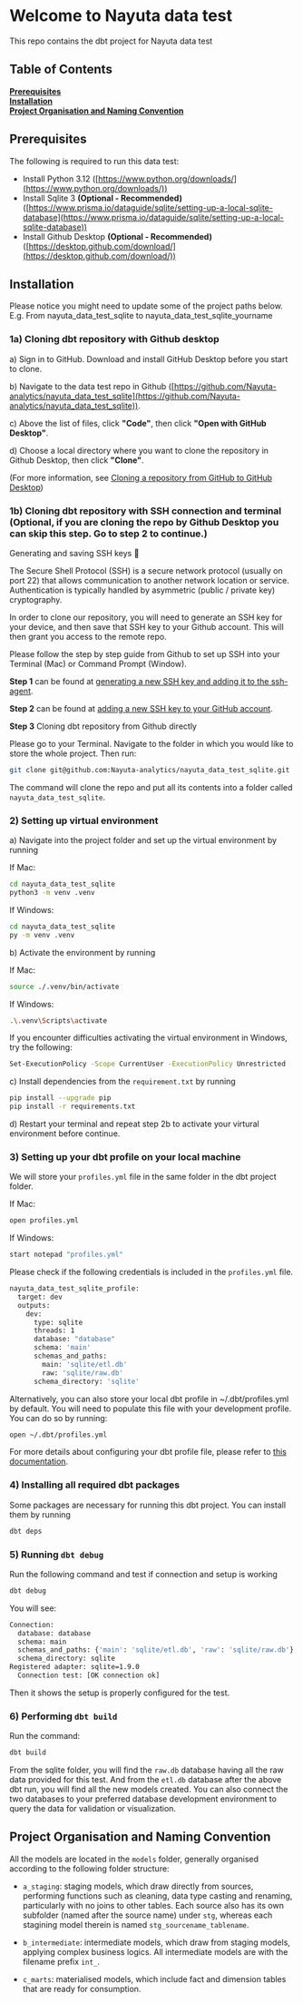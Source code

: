 # Welcome to Nayuta data test

This repo contains the dbt project for Nayuta data test

## Table of Contents

**[Prerequisites](#Prerequisites)**<br>
**[Installation](#Installation)**<br>
**[Project Organisation and Naming Convention](#OrganiseDBT)**<br>


<a name="Prerequisites"/>

## Prerequisites

The following is required to run this data test:
- Install Python 3.12 ([https://www.python.org/downloads/](https://www.python.org/downloads/))
- Install Sqlite 3 **(Optional - Recommended)** ([https://www.prisma.io/dataguide/sqlite/setting-up-a-local-sqlite-database](https://www.prisma.io/dataguide/sqlite/setting-up-a-local-sqlite-database))
- Install Github Desktop **(Optional - Recommended)** ([https://desktop.github.com/download/](https://desktop.github.com/download/))

<a name="Installation"/>

## Installation

Please notice you might need to update some of the project paths below. E.g. From nayuta_data_test_sqlite to nayuta_data_test_sqlite_yourname

### 1a) Cloning dbt repository with Github desktop

a) Sign in to GitHub. Download and install GitHub Desktop before you start to clone.

b) Navigate to the data test repo in Github ([https://github.com/Nayuta-analytics/nayuta_data_test_sqlite](https://github.com/Nayuta-analytics/nayuta_data_test_sqlite)).

c) Above the list of files, click **"Code"**, then click **"Open with GitHub Desktop"**.

d) Choose a local directory where you want to clone the repository in Github Desktop, then click **"Clone"**.

(For more information, see [Cloning a repository from GitHub to GitHub Desktop](https://docs.github.com/en/desktop/adding-and-cloning-repositories/cloning-a-repository-from-github-to-github-desktop))

### 1b) Cloning dbt repository with SSH connection and terminal (Optional, if you are cloning the repo by Github Desktop you can skip this step. Go to step 2 to continue.)

Generating and saving SSH keys 🔑 

The Secure Shell Protocol (SSH) is a secure network protocol (usually on port 22) that allows communication to another network location or service. Authentication is typically handled by asymmetric (public / private key) cryptography.

In order to clone our repository, you will need to generate an SSH key for your device, and then save that SSH key to your Github account. This will then grant you access to the remote repo.

Please follow the step by step guide from Github to set up SSH into your Terminal (Mac) or Command Prompt (Window).

**Step 1** can be found at [generating a new SSH key and adding it to the ssh-agent](https://docs.github.com/en/github/authenticating-to-github/connecting-to-github-with-ssh/generating-a-new-ssh-key-and-adding-it-to-the-ssh-agent#generating-a-new-ssh-key).

**Step 2** can be found at [adding a new SSH key to your GitHub account](https://docs.github.com/en/github/authenticating-to-github/connecting-to-github-with-ssh/adding-a-new-ssh-key-to-your-github-account).

**Step 3** Cloning dbt repository from Github directly

Please go to your Terminal. Navigate to the folder in which you would like to store the whole project. Then run:

```bash
git clone git@github.com:Nayuta-analytics/nayuta_data_test_sqlite.git
```

The command will clone the repo and put all its contents into a folder called `nayuta_data_test_sqlite`.

### 2) Setting up virtual environment

a) Navigate into the project folder and set up the virtual environment by running

If Mac:
```bash
cd nayuta_data_test_sqlite
python3 -m venv .venv
```
If Windows:
```bash
cd nayuta_data_test_sqlite
py -m venv .venv
```

b) Activate the environment by running

If Mac:
```bash
source ./.venv/bin/activate
```

If Windows:
```bash
.\.venv\Scripts\activate
```

If you encounter difficulties activating the virtual environment in Windows, try the following:
```bash
Set-ExecutionPolicy -Scope CurrentUser -ExecutionPolicy Unrestricted
```

c) Install dependencies from the `requirement.txt` by running
```bash
pip install --upgrade pip
pip install -r requirements.txt
```

d) Restart your terminal and repeat step 2b to activate your virtural environment before continue.


### 3) Setting up your dbt profile on your local machine

We will store your `profiles.yml` file in the same folder in the dbt project folder.

If Mac:
```bash
open profiles.yml
```

If Windows:
```bash
start notepad "profiles.yml"
```

Please check if the following credentials is included in the `profiles.yml` file.

```bash
nayuta_data_test_sqlite_profile:
  target: dev
  outputs:
    dev:
      type: sqlite
      threads: 1
      database: "database"
      schema: 'main'
      schemas_and_paths:
        main: 'sqlite/etl.db'
        raw: 'sqlite/raw.db'
      schema_directory: 'sqlite'
```

Alternatively, you can also store your local dbt profile in ~/.dbt/profiles.yml by default. You will need to populate this file with your development profile. You can do so by running:

```bash
open ~/.dbt/profiles.yml
```

For more details about configuring your dbt profile file, please refer to [this documentation](https://docs.getdbt.com/dbt-cli/configure-your-profile).

### 4) Installing all required dbt packages

Some packages are necessary for running this dbt project. You can install them by running

```bash
dbt deps
```
### 5) Running `dbt debug`

Run the following command and test if connection and setup is working

```bash
dbt debug
```

You will see:

```bash
Connection:
  database: database
  schema: main
  schemas_and_paths: {'main': 'sqlite/etl.db', 'raw': 'sqlite/raw.db'}
  schema_directory: sqlite
Registered adapter: sqlite=1.9.0
  Connection test: [OK connection ok]
```

Then it shows the setup is properly configured for the test.

### 6) Performing `dbt build`

Run the command:

```bash
dbt build
```

From the sqlite folder, you will find the `raw.db` database having all the raw data provided for this test.
And from the `etl.db` database after the above dbt run, you will find all the new models created.
You can also connect the two databases to your preferred database development environment to query the data for validation or visualization.


<a name="OrganiseDBT"/>

## Project Organisation and Naming Convention


All the models are located in the `models` folder, generally organised according to the following folder structure:

- `a_staging`: staging models, which draw directly from sources, performing functions such as cleaning, data type casting and renaming, particularly with no joins to other tables. Each source also has its own subfolder (named after the source name) under `stg`, whereas each stagining model therein is named `stg_sourcename_tablename`. 

- `b_intermediate`: intermediate models, which draw from staging models, applying complex business logics. All intermediate models are with the filename prefix `int_`. 

- `c_marts`: materialised models, which include fact and dimension tables that are ready for consumption.


